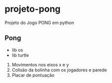 # projeto-pong
Projeto do Jogo PONG em python

<h2>Pong</h2>

<ul>
  <li>lib os</li>
  <li>lib turtle</li>
</ul>

<ol>
  <li>Movimentos nos eixos x e y</li>
  <li>Colisão da bolinha com os jogadores e parede</li>
  <li>Placar de pontuação</li>
</ol>
